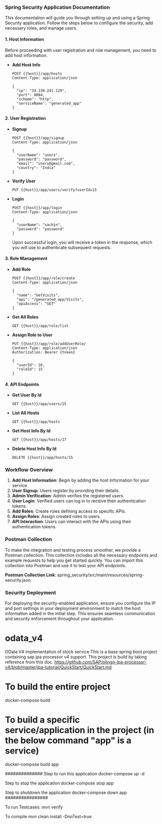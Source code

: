 ### Spring Security Application Documentation

This documentation will guide you through setting up and using a Spring Security application. Follow the steps below to configure the security, add necessary roles, and manage users.

#### 1. Host Information

Before proceeding with user registration and role management, you need to add host information.

- **Add Host Info**

  ```http
  POST {{host}}/app/hosts
  Content-Type: application/json

  {
    "ip": "34.238.241.129",
    "port": 8084,
    "scheme": "http",
    "serviceName": "generated_app"
  }
  ```

#### 2. User Registration

- **Signup**

  ```http
  POST {{host}}/app/signup
  Content-Type: application/json

  {
    "userName": "userx",
    "password": "password",
    "email": "userx@gmail.com",
    "country": "India"
  }
  ```

- **Verify User**

  ```http
  PUT {{host}}/app/users/verify?userId=15
  ```

- **Login**

  ```http
  POST {{host}}/app/login
  Content-Type: application/json

  {
    "userName": "sachin",
    "password": "password"
  }
  ```

  Upon successful login, you will receive a token in the response, which you will use to authenticate subsequent requests.

#### 3. Role Management

- **Add Role**

  ```http
  POST {{host}}/app/role/create
  Content-Type: application/json

  {
    "name": "GetVisits",
    "api": "/generated_app/Visits",
    "apiAccess": "GET"
  }
  ```

- **Get All Roles**

  ```http
  GET {{host}}/app/role/list
  ```

- **Assign Role to User**

  ```http
  PUT {{host}}/app/role/addUserRole/
  Content-Type: application/json
  Authorization: Bearer {token}

  {
    "userId": 16,
    "roleId": 15
  }
  ```

#### 4. API Endpoints

- **Get User By Id**

  ```http
  GET {{host}}/app/users/15
  ```

- **List All Hosts**

  ```http
  GET {{host}}/app/hosts
  ```

- **Get Host Info By Id**

  ```http
  GET {{host}}/app/hosts/17
  ```

- **Delete Host Info By Id**

  ```http
  DELETE {{host}}/app/hosts/15
  ```

### Workflow Overview

1. **Add Host Information**: Begin by adding the host information for your service.
2. **User Signup**: Users register by providing their details.
3. **Admin Verification**: Admin verifies the registered users.
4. **User Login**: Verified users can log in to receive their authentication tokens.
5. **Add Roles**: Create roles defining access to specific APIs.
6. **Assign Roles**: Assign created roles to users.
7. **API Interaction**: Users can interact with the APIs using their authentication tokens.

### Postman Collection

To make the integration and testing process smoother, we provide a Postman collection. This collection includes all the necessary endpoints and example requests to help you get started quickly. You can import this collection into Postman and use it to test your API endpoints.

**Postman Collection Link**: spring_security/src/main/resources/spring-security.json

### Security Deployment

For deploying the security-enabled application, ensure you configure the IP and port settings in your deployment environment to match the host information added in the initial step. This ensures seamless communication and security enforcement throughout your application.

# odata_v4
OData V4 implementation of stock service
This is a base spring boot project containing sap jpa processor v4 support. This project is build by taking reference from this doc. https://github.com/SAP/olingo-jpa-processor-v4/blob/master/jpa-tutorial/QuickStart/QuickStart.md

# To build the entire project
docker-compose build

# To build a specific service/application in the project (in the below command "app" is a service)
docker-compose build app

##############
Step to run this application
docker-compose up -d

Step to stop the application
docker-compose stop app

Step to shutdown the application
docker-compose down app
################


To run Testcases:
mvn verify

To compile
mvn clean install -DnoTest=true
